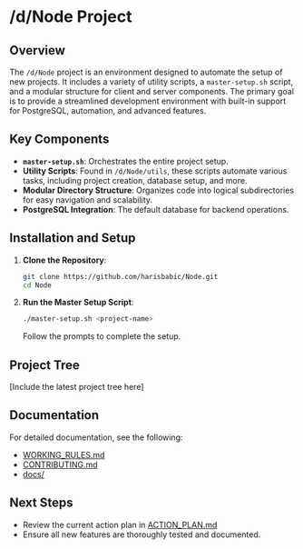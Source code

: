 # /d/Node Project

## Overview
The `/d/Node` project is an environment designed to automate the setup of new projects. It includes a variety of utility scripts, a `master-setup.sh` script, and a modular structure for client and server components. The primary goal is to provide a streamlined development environment with built-in support for PostgreSQL, automation, and advanced features.

## Key Components
- **`master-setup.sh`**: Orchestrates the entire project setup.
- **Utility Scripts**: Found in `/d/Node/utils`, these scripts automate various tasks, including project creation, database setup, and more.
- **Modular Directory Structure**: Organizes code into logical subdirectories for easy navigation and scalability.
- **PostgreSQL Integration**: The default database for backend operations.

## Installation and Setup
1. **Clone the Repository**:
    ```bash
    git clone https://github.com/harisbabic/Node.git
    cd Node
    ```

2. **Run the Master Setup Script**:
    ```bash
    ./master-setup.sh <project-name>
    ```
    Follow the prompts to complete the setup.

## Project Tree
[Include the latest project tree here]

## Documentation
For detailed documentation, see the following:
- [WORKING_RULES.md](./WORKING_RULES.md)
- [CONTRIBUTING.md](./CONTRIBUTING.md)
- [docs/](./docs/)

## Next Steps
- Review the current action plan in [ACTION_PLAN.md](./docs/ACTION_PLAN.md)
- Ensure all new features are thoroughly tested and documented.